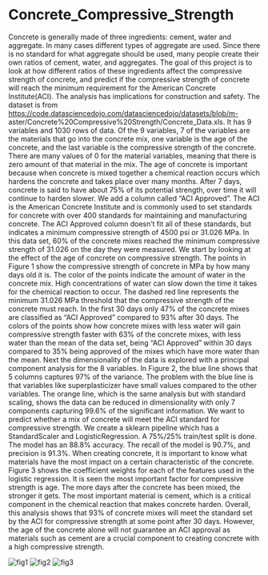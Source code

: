 # Concrete_Compressive_Strength
Concrete is generally made of three ingredients: cement, water and aggregate. In many cases different types of aggregate are used. Since there is no standard for what aggregate should be used, many people create their own ratios of cement, water, and aggregates. The goal of this project is to look at how different ratios of these ingredients affect the compressive strength of concrete, and predict if the compressive strength of concrete will reach the minimum requirement for the American Concrete Institute(ACI). The analysis has implications for construction and safety.
	The dataset is from https://code.datasciencedojo.com/datasciencedojo/datasets/blob/m- aster/Concrete%20Compressive%20Strength/Concrete_Data.xls. It has 9 variables and 1030 rows of data. Of the 9 variables, 7 of the variables are the materials that go into the concrete mix, one variable is the age of the concrete, and the last variable is the compressive strength of the concrete. There are many values of 0 for the material variables, meaning that there is zero amount of that material in the mix. The age of concrete is important because when concrete is mixed together a chemical reaction occurs which hardens the concrete and takes place over many months. After 7 days, concrete is said to have about 75% of its potential strength, over time it will continue to harden slower.
	We add a column called “ACI Approved”. The ACI is the American Concrete Institute and is commonly used to set standards for concrete with over 400 standards for maintaining and manufacturing concrete. The ACI Approved column doesn’t fit all of these standards, but indicates a minimum compressive strength of 4500 psi or 31.026 MPa. In this data set, 60% of the concrete mixes reached the minimum compressive strength of 31.026 on the day they were measured.
	We start by looking at the effect of the age of concrete on compressive strength. The points in Figure 1 show the compressive strength of concrete in MPa by how many days old it is. The color of the points indicate the amount of water in the concrete mix. High concentrations of water can slow down the time it takes for the chemical reaction to occur. The dashed red line represents the minimum 31.026 MPa threshold that the compressive strength of the concrete must reach. In the first 30 days only 47% of the concrete mixes are classified as “ACI Approved” compared to 93% after 30 days. The colors of the points show how concrete mixes with less water will gain compressive strength faster with 63% of the concrete mixes, with less water than the mean of the data set, being “ACI Approved” within 30 days compared to 35% being approved of the mixes which have more water than the mean.
	Next the dimensionality of the data is explored with a principal component analysis for the 8 variables. In Figure 2, the blue line shows that 5 columns captures 97% of the variance. The problem with the blue line is that variables like superplasticizer have small values compared to the other variables. The orange line, which is the same analysis but with standard scaling, shows the data can be reduced in dimensionality with only 7 components capturing 99.6% of the significant information.
	We want to predict whether a mix of concrete will meet the ACI standard for compressive strength. We create a sklearn pipeline which has a StandardScaler and LogisticRegression. A 75%/25% train/test split is done. The model has an 88.8% accuracy. The recall of the model is 90.7%, and precision is 91.3%.
	When creating concrete, it is important to know what materials have the most impact on a certain characteristic of the concrete. Figure 3 shows the coefficient weights for each of the features used in the logistic regression. It is seen the most important factor for compressive strength is age. The more days after the concrete has been mixed, the stronger it gets. The most important material is cement, which is a critical component in the chemical reaction that makes concrete harden.
	Overall, this analysis shows that 93% of concrete mixes will meet the standard set by the ACI for compressive strength at some point after 30 days. However, the age of the concrete alone will not guarantee an ACI approval as materials such as cement are a crucial component to creating concrete with a high compressive strength.

![fig1](https://user-images.githubusercontent.com/55674235/104646132-a8516100-5675-11eb-8a30-b9522220095b.png)
![fig2](https://user-images.githubusercontent.com/55674235/104646196-be5f2180-5675-11eb-9215-a394230a889e.png)
![fig3](https://user-images.githubusercontent.com/55674235/104646195-bdc68b00-5675-11eb-8a68-65d3380acf7f.png)


